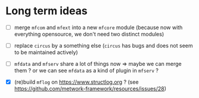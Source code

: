 # Long term ideas

- [ ] merge `mfcom` and `mfext` into a new `mfcore` module 
(because now with everything opensource, we don't need two distinct modules)
- [ ] replace `circus` by a something else (`circus` has bugs and does not seem to be maintained actively)
- [ ] `mfdata` and `mfserv` share a lot of things now => maybe we can merge them ? or we can see `mfdata` as a kind of plugin in `mfserv` ?
- [x] (re)build `mflog` on https://www.structlog.org ? (see https://github.com/metwork-framework/resources/issues/28)


